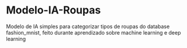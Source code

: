 # Modelo-IA-Roupas

Modelo de IA simples para categorizar tipos de roupas do database fashion_mnist, feito durante aprendizado sobre machine learning e deep learning

